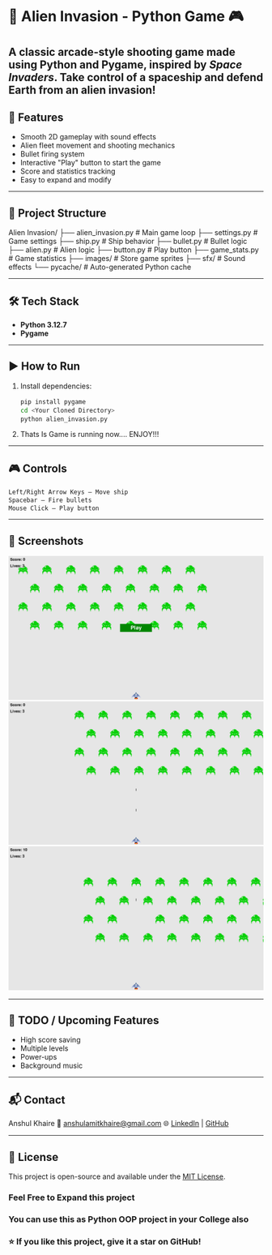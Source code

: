 # 👾 Alien Invasion - Python Game 🎮

A classic arcade-style shooting game made using Python and Pygame, inspired by *Space Invaders*. Take control of a spaceship and defend Earth from an alien invasion!
---

## 🚀 Features

- Smooth 2D gameplay with sound effects
- Alien fleet movement and shooting mechanics
- Bullet firing system
- Interactive "Play" button to start the game
- Score and statistics tracking
- Easy to expand and modify

---

## 📁 Project Structure

Alien Invasion/ 
├── alien_invasion.py # Main game loop 
├── settings.py # Game settings 
├── ship.py # Ship behavior 
├── bullet.py # Bullet logic 
├── alien.py # Alien logic 
├── button.py # Play button 
├── game_stats.py # Game statistics 
├── images/ # Store game sprites 
├── sfx/ # Sound effects 
└── pycache/ # Auto-generated Python cache


---

## 🛠️ Tech Stack

- **Python 3.12.7**
- **Pygame**

---

## ▶️ How to Run

1. Install dependencies:

   ```sh
   pip install pygame
   cd <Your Cloned Directory>
   python alien_invasion.py
   ```
2. Thats Is Game is running now.... ENJOY!!!

---

## 🎮 Controls
    Left/Right Arrow Keys – Move ship
    Spacebar – Fire bullets
    Mouse Click – Play button

---

## 📸 Screenshots
<img src="images/start_game.png"></img>
<img src="images/shooting1.png"></img>
<img src="images/shooting2.png"></img>

---

## 📌 TODO / Upcoming Features
- High score saving
- Multiple levels
- Power-ups
- Background music

---

## 📬 Contact
Anshul Khaire
📧 anshulamitkhaire@gmail.com
🌐 [LinkedIn](https://www.linkedin.com/in/anshul-khaire-77732922a/) | [GitHub](https://github.com/anshul-dying)

---

## 📝 License
This project is open-source and available under the [MIT License](./LICENSE.txt).

### Feel Free to Expand this project
### You can use this as Python OOP project in your College also
### ⭐️ If you like this project, give it a star on GitHub!